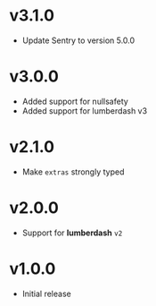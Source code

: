 # v3.1.0

- Update Sentry to version 5.0.0

# v3.0.0

- Added support for nullsafety
- Added support for lumberdash v3

# v2.1.0

- Make `extras` strongly typed

# v2.0.0

- Support for **lumberdash** `v2`

# v1.0.0

- Initial release